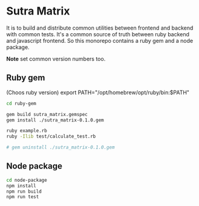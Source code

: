 # Sutra Matrix

It is to build and distribute common utilities between frontend and backend with common tests.
It's a common source of truth between ruby backend and javascript frontend.
So this monorepo contains a ruby gem and a node package.

**Note** set common version numbers too.

## Ruby gem
(Choos ruby version) export PATH="/opt/homebrew/opt/ruby/bin:$PATH"

```sh
cd ruby-gem

gem build sutra_matrix.gemspec
gem install ./sutra_matrix-0.1.0.gem

ruby example.rb
ruby -Ilib test/calculate_test.rb

# gem uninstall ./sutra_matrix-0.1.0.gem
```

## Node package

```sh
cd node-package
npm install
npm run build
npm run test
```
